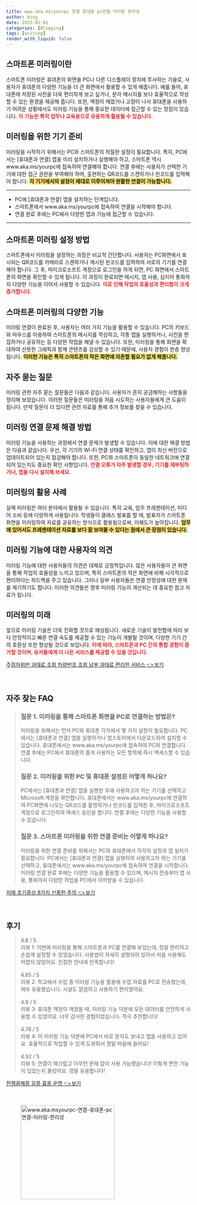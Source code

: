 ```yaml
---
title: www.aka.ms/yourpc 연결 휴대폰 pc연결 미러링 편리성
author: bing
date: 2025-02-01
categories: [Blogging]
tags: [writing]
render_with_liquid: false
---
```



<h2 id='스마트폰 미러링이란'>스마트폰 미러링이란</h2>

<p>스마트폰 미러링은 휴대폰의 화면을 PC나 다른 디스플레이 장치에 투사하는 기술로, 사용자가 휴대폰의 다양한 기능을 더 큰 화면에서 활용할 수 있게 해줍니다. 예를 들어, 휴대폰에 저장된 사진을 더욱 편리하게 보고 싶거나, 문자 메시지를 보다 효율적으로 작성할 수 있는 환경을 제공해 줍니다. 또한, 액정이 깨졌거나 고장이 나서 휴대폰을 사용하기 어려운 상황에서도 미러링 기능을 통해 중요한 데이터에 접근할 수 있는 장점이 있습니다. <b><span style="color: #ee2323;">이 기능은 특히 업무나 교육용으로 유용하게 활용될 수 있습니다.</span></b></p>

<h2 id='미러링을 위한 기기 준비'>미러링을 위한 기기 준비</h2>

<p>미러링을 시작하기 위해서는 PC와 스마트폰의 적절한 설정이 필요합니다. 특히, PC에서는 [휴대폰과 연결] 앱을 미리 설치하거나 실행해야 하고, 스마트폰 역시 www.aka.ms/yourpc에 접속하여 연결해야 합니다. 연결 후에는 사용자가 선택한 기기에 대한 접근 권한을 부여해야 하며, 출현하는 QR코드를 스캔하거나 핀코드를 입력해야 합니다. <b><span style="background-color: #ffe066;">각 기기에서의 설정이 제대로 이루어져야 원활한 연결이 가능합니다.</span></b></p>

<hr />

<ul>
    <li>PC에 [휴대폰과 연결] 앱을 설치하는 단계입니다.</li>
    <li>스마트폰에서 www.aka.ms/yourpc에 접속하여 연결을 시작해야 합니다.</li>
    <li>연결 완료 후에는 PC에서 다양한 앱과 기능에 접근할 수 있습니다.</li>
</ul>

<hr />

<h2 id='스마트폰 미러링 설정 방법'>스마트폰 미러링 설정 방법</h2>

<p>스마트폰에서 미러링을 설정하는 과정은 비교적 간단합니다. 사용자는 PC화면에서 표시되는 QR코드를 카메라로 스캔하거나 제시된 핀코드를 입력하여 서로의 기기를 연결해야 합니다. 그 후, 마이크로소프트 계정으로 로그인을 하게 되면, PC 화면에서 스마트폰의 화면을 확인할 수 있게 됩니다. 이 과정이 완료되면 메시지, 앱 사용, 심지어 통화까지 다양한 기능을 이어서 사용할 수 있습니다. <b><span style="color: #ee2323;">이로 인해 작업의 효율성과 편리함이 크게 증가합니다.</span></b></p>

<h2 id='스마트폰 미러링의 다양한 기능'>스마트폰 미러링의 다양한 기능</h2>

<p>미러링 연결이 완료된 후, 사용자는 여러 가지 기능을 활용할 수 있습니다. PC의 키보드와 마우스를 이용하여 스마트폰의 메시지를 작성하고, 각종 앱을 실행하거나, 사진을 편집하거나 공유하는 등 다양한 작업을 해낼 수 있습니다. 또한, 미러링을 통해 화면을 확대하여 산뜻한 그래픽과 함께 콘텐츠를 감상할 수 있기 때문에, 사용자 경험이 한층 향상됩니다. <b><span style="background-color: #ffe066;">이러한 기능은 특히 스마트폰의 작은 화면에 의존할 필요가 없게 해줍니다.</span></b></p>

<h2 id='자주 묻는 질문'>자주 묻는 질문</h2>

<p>미러링 관련 자주 묻는 질문들은 다음과 같습니다. 사용자가 흔히 궁금해하는 사항들을 정리해 보았습니다. 이러한 질문들은 미러링을 처음 시도하는 사용자들에게 큰 도움이 됩니다. 만약 질문이 더 있다면 관련 자료를 통해 추가 정보를 찾을 수 있습니다.</p>

<h2 id='미러링 연결 문제 해결 방법'>미러링 연결 문제 해결 방법</h2>

<p>미러링 기능을 사용하는 과정에서 연결 문제가 발생할 수 있습니다. 이에 대한 해결 방법은 다음과 같습니다. 우선, 각 기기의 Wi-Fi 연결 상태를 확인하고, 앱이 최신 버전으로 업데이트되어 있는지 점검해야 합니다. 또한, PC와 스마트폰이 동일한 네트워크에 연결되어 있는지도 중요한 확인 사항입니다. <b><span style="color: #ee2323;">연결 오류가 자주 발생할 경우, 기기를 재부팅하거나, 앱을 다시 설치해 보세요.</span></b></p>

<h2 id='미러링의 활용 사례'>미러링의 활용 사례</h2>

<p>실제 미러링은 여러 분야에서 활용될 수 있습니다. 특히 교육, 업무 프레젠테이션, 미디어 소비 등에 다양하게 사용됩니다. 학생들이 클래스 발표를 할 때, 발표자가 스마트폰 화면을 미러링하여 자료를 공유하는 방식으로 활용됨으로써, 이해도가 높아집니다. <b><span style="background-color: #ffe066;">업무에 있어서도 프레젠테이션 자료를 보다 잘 보여줄 수 있다는 점에서 큰 장점이 있습니다.</span></b></p>

<h2 id='미러링 기능에 대한 사용자의 의견'>미러링 기능에 대한 사용자의 의견</h2>

<p>미러링 기능에 대한 사용자들의 의견은 대체로 긍정적입니다. 많은 사용자들이 큰 화면을 통해 작업의 효율성을 느끼고 있으며, 특히 스마트폰의 작은 화면에 비해 시각적으로 편리하다는 피드백을 주고 있습니다. 그러나 일부 사용자들은 연결 안정성에 대한 문제를 제기하기도 합니다. 이러한 의견들은 향후 미러링 기능이 개선되는 데 중요한 참고 자료가 됩니다.</p>

<h2 id='미러링의 미래'>미러링의 미래</h2>

<p>앞으로 미러링 기술은 더욱 진화할 것으로 예상됩니다. 새로운 기술이 발전함에 따라 보다 안정적이고 빠른 연결 속도를 제공할 수 있는 기능이 개발될 것이며, 다양한 기기 간의 호환성 또한 향상될 것으로 보입니다. <b><span style="color: #ee2323;">이에 따라, 스마트폰과 PC 간의 통합 경험이 증가할 것이며, 유저들에게 더 나은 서비스를 제공할 수 있을 것입니다.</span></b></p>


<p><a class="click-button" title="주정차위반 과태료 조회 차량번호 조회 납부 과태료 편리한 서비스" href="https://24nara.github.io/posts/%EC%A3%BC%EC%A0%95%EC%B0%A8%EC%9C%84%EB%B0%98-%EA%B3%BC%ED%83%9C%EB%A3%8C-%EC%A1%B0%ED%9A%8C-%EC%B0%A8%EB%9F%89%EB%B2%88%ED%98%B8-%EC%A1%B0%ED%9A%8C-%EB%82%A9%EB%B6%80-%EA%B3%BC%ED%83%9C%EB%A3%8C-%ED%8E%B8%EB%A6%AC%ED%95%9C-%EC%84%9C%EB%B9%84%EC%8A%A4/" rel="dofollow">주정차위반 과태료 조회 차량번호 조회 납부 과태료 편리한 서비스 👈 보기</a></p><br>
<h2 id='자주_찾는_FAQ'>자주 찾는 FAQ</h2>
<div itemscope="" itemtype="https://schema.org/FAQPage"> 
<blockquote> 
<div itemscope="" itemprop="mainEntity" itemtype="https://schema.org/Question"> 
<h3 itemprop="name">질문 1. 미러링을 통해 스마트폰 화면을 PC로 연결하는 방법은?</h3> 
<div itemscope="" itemprop="acceptedAnswer" itemtype="https://schema.org/Answer"> 
<span itemprop="text"> 
<p>미러링을 위해서는 먼저 PC와 휴대폰 각각에서 몇 가지 설정이 필요합니다. PC에서는 [휴대폰과 연결] 앱을 실행하거나 앱스토어에서 다운로드하여 설치할 수 있습니다. 휴대폰에서는 www.aka.ms/yourpc에 접속하여 PC와 연결합니다. 연결 후에는 PC에서 휴대폰의 즐겨 사용하는 모든 항목에 즉시 액세스할 수 있습니다.</p> 
</span> 
</div> 
</div> 

<div itemscope="" itemprop="mainEntity" itemtype="https://schema.org/Question"> 
<h3 itemprop="name">질문 2. 미러링을 위한 PC 및 휴대폰 설정은 어떻게 하나요?</h3> 
<div itemscope="" itemprop="acceptedAnswer" itemtype="https://schema.org/Answer"> 
<span itemprop="text"> 
<p>PC에서는 [휴대폰과 연결] 앱을 실행한 후에 사용하고자 하는 기기를 선택하고 Microsoft 계정을 확인합니다. 휴대폰에서는 www.aka.ms/yourpc에 연결하여 PC화면에 나오는 QR코드를 촬영하거나 핀코드를 입력한 후, 마이크로소프트 계정으로 로그인하여 액세스 승인을 합니다. 연결 후에는 다양한 기능을 사용할 수 있습니다.</p> 
</span> 
</div> 
</div> 

<div itemscope="" itemprop="mainEntity" itemtype="https://schema.org/Question"> 
<h3 itemprop="name">질문 3. 스마트폰 미러링을 위한 연결 준비는 어떻게 하나요?</h3> 
<div itemscope="" itemprop="acceptedAnswer" itemtype="https://schema.org/Answer"> 
<span itemprop="text"> 
<p>미러링을 위한 연결 준비를 위해서는 PC와 휴대폰에서 각각의 설정과 앱 설치가 필요합니다. PC에서는 [휴대폰과 연결] 앱을 실행하여 사용하고자 하는 기기를 선택하고, 휴대폰에서는 www.aka.ms/yourpc에 접속하여 연결을 시작합니다. 미러링 연결 완료 후에는 다양한 기능을 활용할 수 있으며, 메시지 전송부터 앱 사용, 통화까지 다양한 작업을 PC에서 이어받을 수 있습니다.</p> 
</span> 
</div> 
</div> 
</blockquote> 
</div>
<p><a class="click-button" title="치매 초기증상 8가지 신중한 주의" href="https://24nara.github.io/posts/%EC%B9%98%EB%A7%A4-%EC%B4%88%EA%B8%B0%EC%A6%9D%EC%83%81-8%EA%B0%80%EC%A7%80-%EC%8B%A0%EC%A4%91%ED%95%9C-%EC%A3%BC%EC%9D%98/" rel="dofollow">치매 초기증상 8가지 신중한 주의 👈 보기</a></p><br>
<h2 id='후기'>후기</h2>
<div itemscope itemtype="https://schema.org/Product">
  <blockquote>
  <div itemprop="review" itemscope itemtype="https://schema.org/Review">
      <div itemprop="reviewRating" itemscope itemtype="https://schema.org/Rating"> <span itemprop="ratingValue">4.8</span> / <span itemprop="bestRating">5</span> </div>
      <span itemprop="reviewBody">리뷰 1: 이번에 미러링을 통해 스마트폰과 PC를 연결해 보았는데, 정말 편리하고 손쉽게 설정할 수 있었습니다. 사용법이 자세히 설명되어 있어서 처음 사용해도 어렵지 않았어요. 친절한 안내에 만족합니다!</span>
  </div>
  <br>
  <div itemprop="review" itemscope itemtype="https://schema.org/Review">
      <div itemprop="reviewRating" itemscope itemtype="https://schema.org/Rating"> <span itemprop="ratingValue">4.85</span> / <span itemprop="bestRating">5</span> </div>
      <span itemprop="reviewBody">리뷰 2: 학교에서 수업 중 미러링 기능을 활용해 수업 자료를 PC로 전송했는데, 매우 유용했습니다. 시설도 깔끔하고 사용하기 편리했어요.</span>
  </div>
  <br>
  <div itemprop="review" itemscope itemtype="https://schema.org/Review">
      <div itemprop="reviewRating" itemscope itemtype="https://schema.org/Rating"> <span itemprop="ratingValue">4.9</span> / <span itemprop="bestRating">5</span> </div>
      <span itemprop="reviewBody">리뷰 3: 휴대폰 액정이 깨졌을 때, 미러링 기능 덕분에 모든 데이터를 안전하게 사용할 수 있었어요. 너무 감사한 경험이었습니다. 적극 추천합니다!</span>
  </div>
  <br>
  <div itemprop="review" itemscope itemtype="https://schema.org/Review">
      <div itemprop="reviewRating" itemscope itemtype="https://schema.org/Rating"> <span itemprop="ratingValue">4.78</span> / <span itemprop="bestRating">5</span> </div>
      <span itemprop="reviewBody">리뷰 4: 이 미러링 기능 덕분에 PC에서 바로 문자도 보내고 앱을 사용하고 있어요. 효율적으로 작업할 수 있게 도와줘서 정말 마음에 들어요!</span>
  </div>
  <br>
  <div itemprop="review" itemscope itemtype="https://schema.org/Review">
      <div itemprop="reviewRating" itemscope itemtype="https://schema.org/Rating"> <span itemprop="ratingValue">4.92</span> / <span itemprop="bestRating">5</span> </div>
      <span itemprop="reviewBody">리뷰 5: 연결이 매끄럽고 아무런 문제 없이 사용 가능했습니다! 이렇게 편한 기능이 있었는지 몰랐어요. 정말 유용합니다!</span>
  </div>
  </blockquote>
</div>
<p><a class="click-button" title="전쟁꿈해몽 길몽 흉몽 운명" href="https://24nara.github.io/posts/%EC%A0%84%EC%9F%81%EA%BF%88%ED%95%B4%EB%AA%BD-%EA%B8%B8%EB%AA%BD-%ED%9D%89%EB%AA%BD-%EC%9A%B4%EB%AA%85/" rel="dofollow">전쟁꿈해몽 길몽 흉몽 운명 👈 보기</a></p><br>
<figure class="image"><img src="https://24nara.github.io/assets/img/thumbnail/www.aka.msyourpc-연결-휴대폰-pc연결-미러링-편리성.webp" alt="www.aka.msyourpc-연결-휴대폰-pc연결-미러링-편리성" width="256" height="256"></figure>